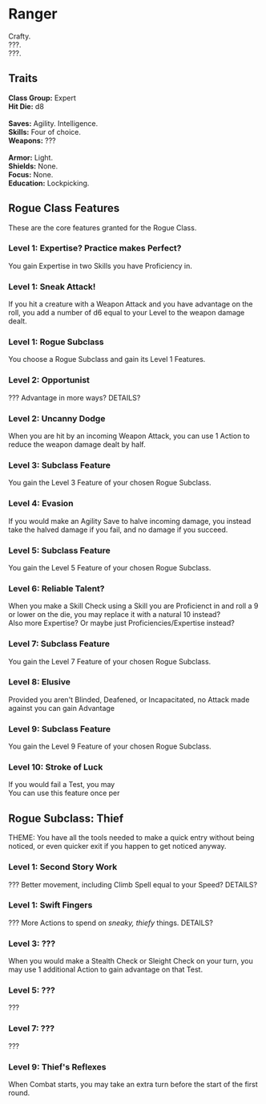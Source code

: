 # Ranger
Crafty. <br>
???. <br>
???. <br>

## Traits
**Class Group:** Expert <br>
**Hit Die:** d8 <br>
<br>
**Saves:** Agility. Intelligence. <br>
**Skills:** Four of choice. <br>
**Weapons:** ??? <br>
<br>
**Armor:** Light. <br>
**Shields:** None. <br>
**Focus:** None. <br>
**Education:** Lockpicking. <br>

## Rogue Class Features
These are the core features granted for the Rogue Class.

### Level 1: Expertise? Practice makes Perfect?
You gain Expertise in two Skills you have Proficiency in.
### Level 1: Sneak Attack!
If you hit a creature with a Weapon Attack and you have advantage on the roll, you add a number of d6 equal to your Level to the weapon damage dealt.
### Level 1: Rogue Subclass
You choose a Rogue Subclass and gain its Level 1 Features.

### Level 2: Opportunist
??? Advantage in more ways? DETAILS?

### Level 2: Uncanny Dodge
When you are hit by an incoming Weapon Attack, you can use 1 Action to reduce the weapon damage dealt by half.

### Level 3: Subclass Feature
You gain the Level 3 Feature of your chosen Rogue Subclass.

### Level 4: Evasion
If you would make an Agility Save to halve incoming damage, you instead take the halved damage if you fail, and no damage if you succeed.

### Level 5: Subclass Feature
You gain the Level 5 Feature of your chosen Rogue Subclass.

### Level 6: Reliable Talent?
When you make a Skill Check using a Skill you are Proficienct in and roll a 9 or lower on the die, you may replace it with a natural 10 instead? <br>
Also more Expertise? Or maybe just Proficiencies/Expertise instead?

### Level 7: Subclass Feature
You gain the Level 7 Feature of your chosen Rogue Subclass.

### Level 8: Elusive
Provided you aren't Blinded, Deafened, or Incapacitated, no Attack made against you can gain Advantage

### Level 9: Subclass Feature
You gain the Level 9 Feature of your chosen Rogue Subclass.

### Level 10: Stroke of Luck
If you would fail a Test, you may <br>
You can use this feature once per 

## Rogue Subclass: Thief
THEME: You have all the tools needed to make a quick entry without being noticed, or even quicker exit if you happen to get noticed anyway.

### Level 1: Second Story Work
??? Better movement, including Climb Spell equal to your Speed? DETAILS?
### Level 1: Swift Fingers
??? More Actions to spend on *sneaky, thiefy* things. DETAILS?

### Level 3: ???
When you would make a Stealth Check or Sleight Check on your turn, you may use 1 additional Action to gain advantage on that Test.

### Level 5: ???
???

### Level 7: ???
???

### Level 9: Thief's Reflexes
When Combat starts, you may take an extra turn before the start of the first round.

